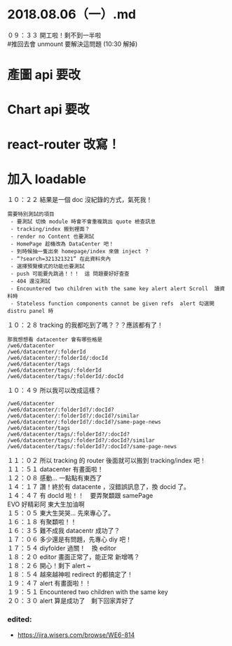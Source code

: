 # 2018.08.06（一）.md

０９：３３ 開工啦！剩不到一半啦  
#推回去會 unmount 要解決這問題 (10:30 解掉)  

# 產圖 api 要改
# Chart api 要改
# react-router 改寫！
# 加入 loadable


１０：２２ 結果是一個 doc 沒紀錄的方式，氣死我！  
```
需要特別測試的項目
 - 要測試 切換 module 時會不會重複跳出 quote 檢查訊息
 - tracking/index 搬到裡面？
 - render no Content 也要測試
 - HomePage 趁機改為 DataCenter 吧！
 - 到時候抽一隻出來 homepage/index 來做 inject ？
 - “?search=321321321” 在此資料夾內
 - 選擇預覽模式的功能也要測試
 - push 可能要先跳過！！！　這 問題要好好查查
 - 404 還沒測試
 - Encountered two children with the same key alert alert Scroll  讀資料時
 - Stateless function components cannot be given refs  alert 勾選開 distru panel 時
```
１０：２８ tracking 的我都吃到了嗎？？？應該都有了！  
```
那我想想看 datacenter 會有哪些格是
/we6/datacenter
/we6/datacenter/:folderId
/we6/datacenter/:folderId/:docId
/we6/datacenter/tags
/we6/datacenter/tags/:folderId
/we6/datacenter/tags/:folderId/:docId
```
１０：４９ 所以我可以改成這樣？  
```
/we6/datacenter
/we6/datacenter/:folderId?/:docId?
/we6/datacenter/:folderId?/:docId?/similar
/we6/datacenter/:folderId?/:docId?/same-page-news
/we6/datacenter/tags
/we6/datacenter/tags/:folderId?/:docId?
/we6/datacenter/tags/:folderId?/:docId?/similar
/we6/datacenter/tags/:folderId?/:docId?/same-page-news
```

１１：０２ 所以 tracking 的 router 後面就可以搬到  tracking/index 吧！  
１１：５１ datacenter 有畫面啦！  
１２：０８ 感動... 一點點有東西了  
１４：１７ 讚！終於有 datacente ，沒錯誤訊息了，換 docid 了。  
１４：４７ 有 docId 啦！！　要弄聚纇跟 samePage   
EVO 好精彩阿 東大生加油啊  
１５：０５ 東大生哭哭...  先來專心了。  
１６：１８ 有聚纇啦！！  
１６：３５ 難不成我 datacentr 成功了？  
１７：０６ 多少還是有問題，先專心 diy 吧！  
１７：５４ diyfolder 過關！　換 editor  
１８：２０ editor 畫面正常了，能正常 新增嗎？  
１８：２６ 開心！剩下 alert ~  
１８：５４ 越來越神啦 redirect 的都搞定了！  
１９：４７ alert 有畫面啦！！  
１９：５１ Encountered two children with the same key  
２０：３０ alert 算是成功了　剩下回家弄好了  

### edited:
 - https://jira.wisers.com/browse/WE6-814
